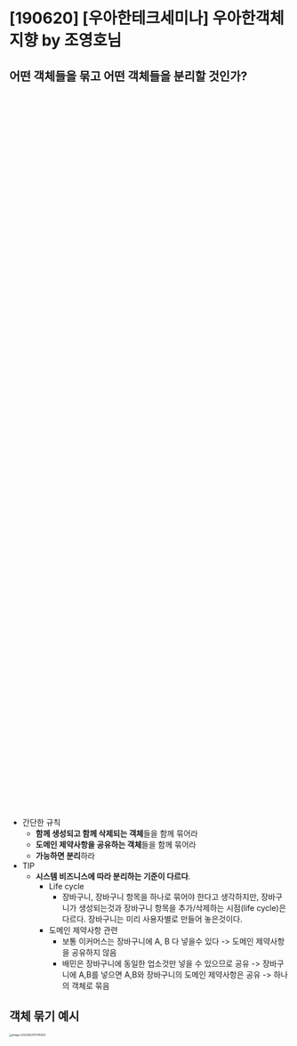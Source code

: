 # [190620] [우아한테크세미나]  우아한객체지향 by 조영호님

## **어떤 객체들을 묶고 어떤 객체들을 분리할 것인가?**

<img src="../images/190620_우아한객체지향/image-20220821011351537.png" alt="image-20220821011351537" style="zoom: 1%; width: 33%" />

- 간단한 규칙
  - **함께 생성되고 함께 삭제되는 객체**들을 함께 묶어라 
  - **도메인 제약사항을 공유하는 객체**들을 함께 묶어라 
  - **가능하면 분리**하라 
- TIP
  - **시스템 비즈니스에 따라 분리하는 기준이 다르다**.
    - Life cycle
      - 장바구니, 장바구니 항목을 하나로 묶어야 한다고 생각하지만, 장바구니가 생성되는것과 장바구니 항목을 추가/삭제하는 시점(life cycle)은 다르다. 
        장바구니는 미리 사용자별로 만들어 놓은것이다.
    - 도메인 제약사항 관련
      - 보통 이커머스는 장바구니에 A, B 다 넣을수 있다 
        -> 도메인 제약사항을 공유하지 않음
      - 배민은 장바구니에 동일한 업소것만 넣을 수 있으므로 공유 
        -> 장바구니에 A,B를 넣으면 A,B와 장바구니의 도메인 제약사항은 공유 
        -> 하나의 객체로 묶음 

## **객체 묶기 예시**

<img src="../images/190620_우아한객체지향/image-20220821011415505.png" alt="image-20220821011415505" style="zoom: 33%; width: 70%" />

- shop과 menu의 생성시점, constraints 가 서로 다르고 독립적이다.  + 주문, 배송도 독립적 

- **경계 안에 들어가있는 객체는 참조를 이용해 접근**

  - 연관관계로 묶는것이 편하다.
    -> 같이 읽고, 생성 ,수정 되기 때문이다.

  - ```java
    @Entity
    @Table(name="ORDERS")
    public class Order {
        @OneToMany(cascade = CascadeType.ALL)
        @JoinColumn(name="ORDER_ID")
        private List<OrderLineItem> orderLineItems;
    }
    ```

    ```java
    @Entity
    @Table(name="ORDER_LINE_ITEMS")
    @Getter
    public class OrderLineItem {
    }
    ```

- **경계밖의 객체는 ID를 이용해 접근** 

  - ```java
    @Entity
    @Table(name="ORDERS")
    public class Order {
        @OneToMany(cascade = CascadeType.ALL)
        @JoinColumn(name="ORDER_ID")
        private List<OrderLineItem> orderLineItems;
        
        @Column(name = "SHOP_ID")
        private Long shopId;
    }
    ```

## **객체 묶기 결과** 

<img src="../images/190620_우아한객체지향/image-20220821011432088.png" alt="image-20220821011432088" style="zoom:33%; width: 70%;" />

- Order의 Shop을 탐색하고 싶다면?

  - Shop Repository를 통해 탐색

    ```java
    Shop shop = shopRepository.findById(order.getShopId())
    ```

- 트랜잭션 단위가 된다.

- 조회 경계가 됨

  - 어디까지 eager loading 혹은 lazy loading 할것인가?의 기준이 될수있다. 

- 일단 참조 없는 객체 그룹으로 나누고 나면 그룹 단위의 영속성 저장소 변경 가능

  - order 그룹 mongodb로 바꾸거나.. 

- 그룹은 트랜잭션/조회/비즈니스 제약의 단위

  - <img src="../images/190620_우아한객체지향/image-20220821011443348.png" alt="image-20220821011443348" style="zoom: 33%; width: 70%;" />



## 컴파일 에러 #1 : 객체참조를 Id로 바꿨을때 해결법

- https://youtu.be/dJ5C4qRqAgA?t=4742

- 문제되는 상황

  - <img src="../images/190620_우아한객체지향/image-20220821011503990.png" alt="image-20220821011503990" style="zoom:33%; width: 50%;" />
  - <img src="../images/190620_우아한객체지향/image-20220821011512765.png" alt="image-20220821011512765" style="zoom:33%; width: 50%;" />

- 해결법#1 : 객체를 직접 참조하는 로직을 다른 객체로 옮기자!

  - 새 객체 OrderValidator를 준비하고 Validation Logic을 이동시키자.
    - <img src="../images/190620_우아한객체지향/image-20220821011523242.png" alt="image-20220821011523242" style="zoom:50%; width: 80%;" />

  - Validation Logic 모으기

    - 컴파일 에러나는것들을 모두 집어 넣자. 

    ```java
    @Component
    public class OrderValidator {
        private ShopRepository shopRepository;
        private MenuRepository menuRepository;
    
        public OrderValidator(ShopRepository shopRepository,
                              MenuRepository menuRepository) {
            this.shopRepository = shopRepository;
            this.menuRepository = menuRepository;
        }
    
        public void validate(Order order) {
            validate(order, getShop(order), getMenus(order));
        }
    
        void validate(Order order, Shop shop, Map<Long, Menu> menus) {
            if (!shop.isOpen()) {
                throw new IllegalArgumentException("가게가 영업중이 아닙니다.");
            }
    
            if (order.getOrderLineItems().isEmpty()) {
                throw new IllegalStateException("주문 항목이 비어 있습니다.");
            }
    
            if (!shop.isValidOrderAmount(order.calculateTotalPrice())) {
                throw new IllegalStateException(String.format("최소 주문 금액 %s 이상을 주문해주세요.", shop.getMinOrderAmount()));
            }
    
            for (OrderLineItem item : order.getOrderLineItems()) {
                validateOrderLineItem(item, menus.get(item.getMenuId()));
            }
        }
    
        private void validateOrderLineItem(OrderLineItem item, Menu menu) {
            if (!menu.getName().equals(item.getName())) {
                throw new IllegalArgumentException("기본 상품이 변경됐습니다.");
            }
    
            for(OrderOptionGroup group : item.getGroups()) {
                validateOrderOptionGroup(group, menu);
            }
        }
    
        private void validateOrderOptionGroup(OrderOptionGroup group, Menu menu) {
            for(OptionGroupSpecification spec : menu.getOptionGroupSpecs()) {
                if (spec.isSatisfiedBy(group.convertToOptionGroup())) {
                    return;
                }
            }
    
            throw new IllegalArgumentException("메뉴가 변경됐습니다.");
        }
      private Shop getShop(Order order) {
            return shopRepository.findById(order.getShopId()).orElseThrow(IllegalArgumentException::new);
        }
    
        private Map<Long, Menu> getMenus(Order order) {
            return menuRepository.findAllById(order.getMenuIds()).stream().collect(toMap(Menu::getId, identity()));
        }
    }
    ```

  - OrderValidator를 이용한 구현

    - Order Service에서는 OrderValidator를 주입한다음 parameter로 넘기고 그 안에서 validate 호출한다.
      ```java
      @Service
      public class OrderService {
          private OrderRepository orderRepository;
          private OrderValidator orderValidator;
          private OrderMapper orderMapper;
        
          @Transactional
          public void placeOrder(Cart cart) {
              Order order = orderMapper.mapFrom(cart);
              order.place(orderValidator);
              orderRepository.save(order);
          }
      }
      ```

      ```java
      public class Order { 
       public void place(OrderValidator orderValidator) {
              orderValidator.validate(this);
              ordered();
          }
      }
      ```

    - 기존과 비교
      - 객체지향은 여러 객체를 오가며 로직 파악하는 반면 전체 Validation Logic을 한눈에 볼수있다.
        - 객체지향은 위 예시처럼 validate 로직이 여러 객체에 분산되어있어서 파악하기가 어렵다는 뜻
      - Order에 validation 로직이 들어있을때는 응집도가 낮다. 
        - 응집도란? 
          - 관련된 책임의 집합. 
          - 다르게 이야기하면 
            - 같이 변경되는 애들이 같이 있으면 높은것이다.
            - 같이 변경되지 않는 애들이 같이 있으면 낮은것.
        - Order 객체는 응집도가 낮다. 
          - Validation 로직이 바뀔때와 주문 처리 로직이 바뀔때 변경의 주기가 다름. 
            <img src="../images/190620_우아한객체지향/image-20220821011538750.png" alt="image-20220821011538750" style="zoom:50%; width: 70%;" />
        - 높은 응집도의 객체로 (단일 - 책임 원칙)
          - <img src="../images/190620_우아한객체지향/image-20220821011552088.png" alt="image-20220821011552088" style="zoom:50%; width: 70%;" />
      - **때로는 절차지향이 객체지향보다 좋다.** 
        - <img src="../images/190620_우아한객체지향/image-20220821011603939.png" alt="image-20220821011603939" style="zoom:50%; width: 90%;" />
        - 전체의 flow를 한눈에 보기좋음.
        - 물론 단위테스트가 어려울 수 있음. 
        - 객체안의 상태를 **조금 체크하는 것이면 해당 객체에 들어있는것이 맞다.** 
          하지만 그 **객체 상태를 validation하기 위해서 여러 객체를 참조해야 하면 응집도가 낮아지며 분리**해야한다.



## 컴파일 에러 #2 : 배달완료

```java
public class OrderService{
    @Transactional
    public void deliverOrder(Long orderId) {
        Order order =orderRepository.findById(orderId).orElseThrow(IllegalArgumentException::new);
        order.delivered();

        Delivery delivery = deliveryRepository.findById(orderId).orElseThrow(IllegalArgumentException::new);
        delivery.complete();
    }
}
```

<img src="../images/190620_우아한객체지향/image-20220821011622997.png" alt="image-20220821011622997" style="zoom:50%; width: 50%;" />

- 원인 : 도메인 로직의 순차적 실행되기 때문
  - A가 실행됐을때 ~가 같이 실행되야 한다는 도메인의 제약사항이다.
  - 어떤 객체가 바뀔때 그 결과로 어떤 객체가 바뀌어야한다는 변경의 순서, 전후관계가 있기 때문에 이 로직이 발생.
  - <img src="../images/190620_우아한객체지향/image-20220821011630959.png" alt="image-20220821011630959" style="zoom:50%; width: 70%;" />

- 두 가지 해결방법 
  - 절차 지향 로직 (ordervalidator와 동일)
  - 도메인 이벤트 퍼블리싱

## 첫번째 방법 : 절차지향로직

<img src="../images/190620_우아한객체지향/image-20220821011639841.png" alt="image-20220821011639841" style="zoom: 33%; width: 40%;" />

- OrderDeliveredService를 추가하고 

  - ```java
    public class OrderDeliveredService {
        @Transactional
        public void deliverOrder(Long orderId){
        }
    }
    ```

- 배달 완료 로직 이동 

  - <img src="../images/190620_우아한객체지향/image-20220821011655414.png" alt="image-20220821011655414" style="zoom:33%; width: 70%;" />

- 절차지향적인 OrderDeliverService

  - <img src="../images/190620_우아한객체지향/image-20220821011704857.png" alt="image-20220821011704857" style="zoom:33%; width: 70%;" />
  - 장점
    - 비즈니스 로직을 한눈에 보기 좋다. 
      - 원래는 주문이 완료됐을때 어떻게 되는지 클래스가 두개로 쪼개져있었다. (한눈에 파악 안됨)

- OrderService 의존성 주입

  - <img src="../images/190620_우아한객체지향/image-20220821011717873.png" alt="image-20220821011717873" style="zoom:33%; width: 70%;" />

- TIP : 무언가를 변경하고나서 잘된 설게인지 판단하기 위해 의존성 관계를 그려보자. 

  - **문제 : 의존성 사이클이 생김** 

    - OrderDeliveredService 추가후 Shop도가져오고 Delivery도 가져오기 때문

      <img src="../images/190620_우아한객체지향/image-20220821011733911.png" alt="image-20220821011733911" style="zoom:50%; width: 70%;" />

    - 인터페이스를 이용해서 의존성을 역전시키자. (Dependency Inversion Principle) 

      - 의존이 한 방향으로 감
      - <img src="../images/190620_우아한객체지향/image-20220821011742424.png" alt="image-20220821011742424" style="zoom:50%; width: 70%;" />

- 패키지 의존성이 있을때 사이클 없애는 방법

  - #1 추상적인 중간 객체를 만들어서 변환
  - #2 인터페이스나 추상 클래스를 넣어서 역전시키는 방법

## 두번째 방법 : 도메인 퍼블리싱

- <img src="../images/190620_우아한객체지향/image-20220821011759035.png" alt="image-20220821011759035" style="zoom:33%; width: 50%;" />

- 첫번째 방식과 비교

  - 첫번째 방식은 객체 참조로 결합되었던것을 Service로 한군데 모아서 
    객체간의 결합도는 낮지만 로직간의  결합도를 명확하게 보여주는 방법

  - 도메인 이벤트는 A라는 것이 끝났을때 B,C라는것이 실행됐으면 좋겠다. 

    하지만 최대한 순서를 느슨하게 만들고싶을떄.

- Domain Event를 이용한 의존성 제거

  - 그전에는 메세지call 했지만 그냥 이벤트를 발행하고 eventhandler로 받아서 처리

    <img src="../images/190620_우아한객체지향/image-20220821011812716.png" alt="image-20220821011759035" style="zoom:33%; width: 70%;" />


  - Order가 Shop을 직접 호출하던 로직을 
    - <img src="../images/190620_우아한객체지향/image-20220821011819854.png" alt="image-20220821011759035" style="zoom:33%; width: 70%;" />
    - <img src="../images/190620_우아한객체지향/image-20220821011830324.png" alt="image-20220821011759035" style="zoom:33%; width: 70%;" />

  - Order가 Domain Event 발행하도록 수정
    - <img src="../images/190620_우아한객체지향/image-20220821011837369.png" alt="image-20220821011759035" style="zoom:33%; width: 70%;" />
    - db commit이 되면 발행이되고 처리됨 

  - Shop 이벤트 핸들러
    - <img src="../images/190620_우아한객체지향/image-20220821011844899.png" alt="image-20220821011759035" style="zoom:33%; width: 70%;" />

- Domain Event 추가후 객체 그래프
  - <img src="../images/190620_우아한객체지향/image-20220821011853353.png" alt="image-20220821011759035" style="zoom:33%; width: 70%;" />
  - 의존 사이클이 생김
  - 원인 : 이벤트핸들러가 Shop 패키지에 있기 때문이다.
  - 해결법
    - 패키지를 분리하고
      - <img src="../images/190620_우아한객체지향/image-20220821011900210.png" alt="image-20220821011759035" style="zoom:33%; width: 70%;" />
    - Event Handler가 의존하는 코드를 Shop 에서 분리 
      - <img src="../images/190620_우아한객체지향/image-20220821011906242.png" alt="image-20220821011759035" style="zoom:33%; width: 70%;" />
    - Event Handler에서 Shop과 Billing 사용 
      - <img src="../images/190620_우아한객체지향/image-20220821011915795.png" alt="image-20220821011759035" style="zoom:33%; width: 70%;" />
    - Billing을 새로만든 패키지에 포함-> cycle 제거 
      - <img src="../images/190620_우아한객체지향/image-20220821011921361.png" alt="image-20220821011759035" style="zoom:33%; width: 70%;" />
      - 패키지에 cycle이 돌아서 찢어낼때는 도메인의 개념이 명확해지는 경우가 많다. 즉 새로운 개념이 필요. -> Shop에 정산이 들어가있는건 어색. 완전히 다르기 때문에 cycle이 도는것이다. 

## (정리) 패키지 의존성 사이클 제거하는 3가지 방법

<img src="../images/190620_우아한객체지향/image-20220821011928825.png" alt="image-20220821011928825" style="zoom: 25%; width: 70%;" />

- #1 : 새로운 객체로 변환
  - <img src="../images/190620_우아한객체지향/image-20220821011942379.png" alt="image-20220821011759035" style="zoom:33%; width: 70%;" />
- #2 : 의존성 역전
  - <img src="../images/190620_우아한객체지향/image-20220821011949825.png" alt="image-20220821011759035" style="zoom:33%; width: 70%;" />
- #3 새로운 패키지 추가 
  - <img src="../images/190620_우아한객체지향/image-20220821011956613.png" alt="image-20220821011759035" style="zoom:33%; width: 70%;" />
- 어떤것을 쓸것이냐는 판단에 따라 다름 (Trade-off)



## 의존성과 시스템 분리

- https://youtu.be/dJ5C4qRqAgA?t=5810



##  의문점

- 여러 테이블에 lock이 생겨서 트랜잭션 경합이 생겨서 객체 참조가 아닌 id를 사용하여 repository로 바꿨다고 했는데 그렇게 한다고해도 어차피 불러오는 객체는 동일한데 lock이 생기는 갯수와 트랜잭션 경합은 동일한것 아닌가? 

## 	Reference

- 강의 : https://www.youtube.com/watch?v=dJ5C4qRqAgA
- 프로젝트 repository 
  - 1단계 : https://github.com/eternity-oop/Woowahan-OO-01-object-reference
  - 2단계 : https://github.com/eternity-oop/Woowahan-OO-02-domain-service
  - 3단계 : https://github.com/eternity-oop/Woowahan-OO-03-domain-event
